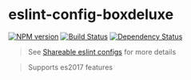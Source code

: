 # eslint-config-boxdeluxe
[![NPM version][npm-image]][npm-url] [![Build Status][travis-image]][travis-url] [![Dependency Status][daviddm-image]][daviddm-url]
> See [Shareable eslint configs](http://eslint.org/docs/developer-guide/shareable-configs) for 
more details

> Supports es2017 features

[npm-image]: https://badge.fury.io/js/eslint-config-boxdeluxe.svg
[npm-url]: https://npmjs.org/package/eslint-config-boxdeluxe
[travis-image]: https://travis-ci.org/kojinkai/eslint-config-boxdeluxe.svg?branch=master
[travis-url]: https://travis-ci.org/kojinkai/eslint-config-boxdeluxe
[daviddm-image]: https://david-dm.org/kojinkai/eslint-config-boxdeluxe.svg?theme=shields.io
[daviddm-url]: https://david-dm.org/kojinkai/eslint-config-boxdeluxe
